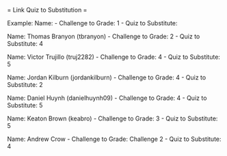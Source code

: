 = Link Quiz to Substitution =

Example:
Name: - Challenge to Grade: 1 - Quiz to Substitute:

Name: Thomas Branyon (tbranyon) - Challenge to Grade: 2 - Quiz to Substitute: 4

Name: Victor Trujillo (truj2282) - Challenge to Grade: 4 - Quiz to Substitute: 5

Name: Jordan Kilburn (jordankilburn) - Challenge to Grade: 4 - Quiz to Substitute: 2

Name: Daniel Huynh (danielhuynh09) - Challenge to Grade: 4 - Quiz to Substitute: 5

Name: Keaton Brown (keabro) - Challenge to Grade: 3 - Quiz to Substitute: 5

Name: Andrew Crow - Challenge to Grade: Challenge 2 - Quiz to Substitute: 4
